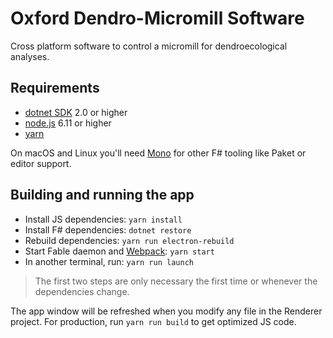 # Oxford Dendro-Micromill Software

Cross platform software to control a micromill for dendroecological analyses.

## Requirements

* [dotnet SDK](https://www.microsoft.com/net/download/core) 2.0 or higher
* [node.js](https://nodejs.org) 6.11 or higher
* [yarn](https://yarnpkg.com)

On macOS and Linux you'll need [Mono](http://www.mono-project.com/) for other F# tooling like Paket or editor support.

## Building and running the app

* Install JS dependencies: `yarn install`
* Install F# dependencies: `dotnet restore`
* Rebuild dependencies: `yarn run electron-rebuild`
* Start Fable daemon and [Webpack](https://webpack.js.org/): `yarn start`
* In another terminal, run: `yarn run launch`

> The first two steps are only necessary the first time or whenever the dependencies change.

The app window will be refreshed when you modify any file in the Renderer project. For production, run `yarn run build` to get optimized JS code.
